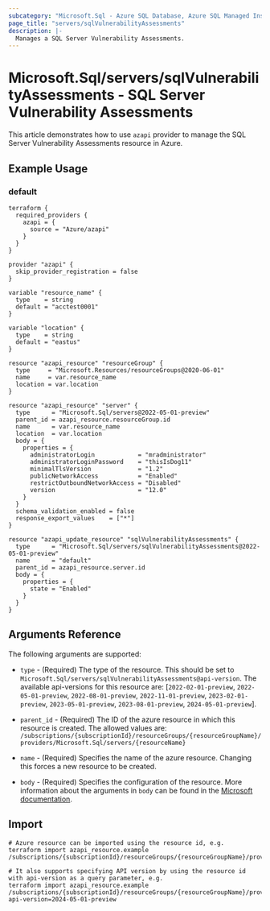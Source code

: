 ```yaml
---
subcategory: "Microsoft.Sql - Azure SQL Database, Azure SQL Managed Instance, Azure Synapse Analytics"
page_title: "servers/sqlVulnerabilityAssessments"
description: |-
  Manages a SQL Server Vulnerability Assessments.
---
```


# Microsoft.Sql/servers/sqlVulnerabilityAssessments - SQL Server Vulnerability Assessments

This article demonstrates how to use `azapi` provider to manage the SQL Server Vulnerability Assessments resource in Azure.

## Example Usage

### default

```hcl
terraform {
  required_providers {
    azapi = {
      source = "Azure/azapi"
    }
  }
}

provider "azapi" {
  skip_provider_registration = false
}

variable "resource_name" {
  type    = string
  default = "acctest0001"
}

variable "location" {
  type    = string
  default = "eastus"
}

resource "azapi_resource" "resourceGroup" {
  type     = "Microsoft.Resources/resourceGroups@2020-06-01"
  name     = var.resource_name
  location = var.location
}

resource "azapi_resource" "server" {
  type      = "Microsoft.Sql/servers@2022-05-01-preview"
  parent_id = azapi_resource.resourceGroup.id
  name      = var.resource_name
  location  = var.location
  body = {
    properties = {
      administratorLogin            = "mradministrator"
      administratorLoginPassword    = "thisIsDog11"
      minimalTlsVersion             = "1.2"
      publicNetworkAccess           = "Enabled"
      restrictOutboundNetworkAccess = "Disabled"
      version                       = "12.0"
    }
  }
  schema_validation_enabled = false
  response_export_values    = ["*"]
}

resource "azapi_update_resource" "sqlVulnerabilityAssessments" {
  type      = "Microsoft.Sql/servers/sqlVulnerabilityAssessments@2022-05-01-preview"
  name      = "default"
  parent_id = azapi_resource.server.id
  body = {
    properties = {
      state = "Enabled"
    }
  }
}

```



## Arguments Reference

The following arguments are supported:

* `type` - (Required) The type of the resource. This should be set to `Microsoft.Sql/servers/sqlVulnerabilityAssessments@api-version`. The available api-versions for this resource are: [`2022-02-01-preview`, `2022-05-01-preview`, `2022-08-01-preview`, `2022-11-01-preview`, `2023-02-01-preview`, `2023-05-01-preview`, `2023-08-01-preview`, `2024-05-01-preview`].

* `parent_id` - (Required) The ID of the azure resource in which this resource is created. The allowed values are:  
  `/subscriptions/{subscriptionId}/resourceGroups/{resourceGroupName}/providers/Microsoft.Sql/servers/{resourceName}`

* `name` - (Required) Specifies the name of the azure resource. Changing this forces a new resource to be created.

* `body` - (Required) Specifies the configuration of the resource. More information about the arguments in `body` can be found in the [Microsoft documentation](https://learn.microsoft.com/en-us/azure/templates/Microsoft.Sql/servers/sqlVulnerabilityAssessments?pivots=deployment-language-terraform).

## Import

 ```shell
 # Azure resource can be imported using the resource id, e.g.
 terraform import azapi_resource.example /subscriptions/{subscriptionId}/resourceGroups/{resourceGroupName}/providers/Microsoft.Sql/servers/{resourceName}/sqlVulnerabilityAssessments/{resourceName}
 
 # It also supports specifying API version by using the resource id with api-version as a query parameter, e.g.
 terraform import azapi_resource.example /subscriptions/{subscriptionId}/resourceGroups/{resourceGroupName}/providers/Microsoft.Sql/servers/{resourceName}/sqlVulnerabilityAssessments/{resourceName}?api-version=2024-05-01-preview
 ```
